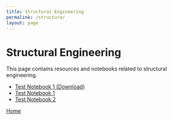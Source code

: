 ```yaml
---
title: Structural Engineering
permalink: /structure/
layout: page
---
```


# Structural Engineering

This page contains resources and notebooks related to structural engineering. 

- [Test Notebook 1 (Download)](/structure/test.ipynb)
- [Test Notebook 1](https://github.com/hkaragah/hkaragah.github.io/blob/main/structure/test.ipynb)
- [Test Notebook 2](/structure/test-notebook)

[Home](/)
